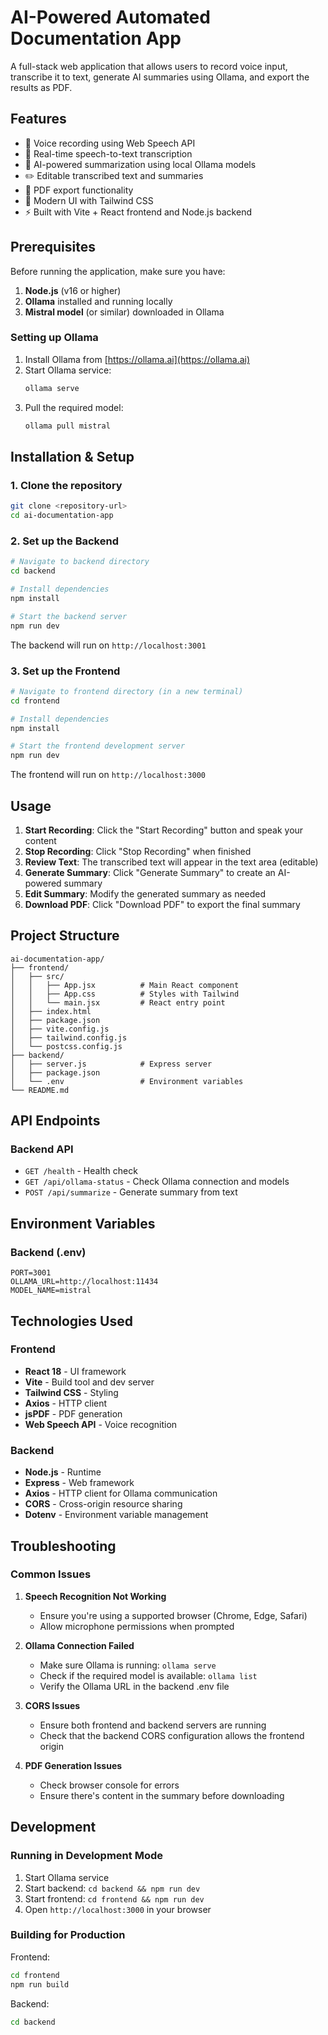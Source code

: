 # AI-Powered Automated Documentation App

A full-stack web application that allows users to record voice input, transcribe it to text, generate AI summaries using Ollama, and export the results as PDF.

## Features

- 🎤 Voice recording using Web Speech API
- 📝 Real-time speech-to-text transcription
- 🤖 AI-powered summarization using local Ollama models
- ✏️ Editable transcribed text and summaries
- 📄 PDF export functionality
- 🎨 Modern UI with Tailwind CSS
- ⚡ Built with Vite + React frontend and Node.js backend

## Prerequisites

Before running the application, make sure you have:

1. **Node.js** (v16 or higher)
2. **Ollama** installed and running locally
3. **Mistral model** (or similar) downloaded in Ollama

### Setting up Ollama

1. Install Ollama from [https://ollama.ai](https://ollama.ai)
2. Start Ollama service:
   ```bash
   ollama serve
   ```
3. Pull the required model:
   ```bash
   ollama pull mistral
   ```

## Installation & Setup

### 1. Clone the repository
```bash
git clone <repository-url>
cd ai-documentation-app
```

### 2. Set up the Backend
```bash
# Navigate to backend directory
cd backend

# Install dependencies
npm install

# Start the backend server
npm run dev
```

The backend will run on `http://localhost:3001`

### 3. Set up the Frontend
```bash
# Navigate to frontend directory (in a new terminal)
cd frontend

# Install dependencies
npm install

# Start the frontend development server
npm run dev
```

The frontend will run on `http://localhost:3000`

## Usage

1. **Start Recording**: Click the "Start Recording" button and speak your content
2. **Stop Recording**: Click "Stop Recording" when finished
3. **Review Text**: The transcribed text will appear in the text area (editable)
4. **Generate Summary**: Click "Generate Summary" to create an AI-powered summary
5. **Edit Summary**: Modify the generated summary as needed
6. **Download PDF**: Click "Download PDF" to export the final summary

## Project Structure

```
ai-documentation-app/
├── frontend/
│   ├── src/
│   │   ├── App.jsx          # Main React component
│   │   ├── App.css          # Styles with Tailwind
│   │   └── main.jsx         # React entry point
│   ├── index.html
│   ├── package.json
│   ├── vite.config.js
│   ├── tailwind.config.js
│   └── postcss.config.js
├── backend/
│   ├── server.js            # Express server
│   ├── package.json
│   └── .env                 # Environment variables
└── README.md
```

## API Endpoints

### Backend API

- `GET /health` - Health check
- `GET /api/ollama-status` - Check Ollama connection and models
- `POST /api/summarize` - Generate summary from text

## Environment Variables

### Backend (.env)
```
PORT=3001
OLLAMA_URL=http://localhost:11434
MODEL_NAME=mistral
```

## Technologies Used

### Frontend
- **React 18** - UI framework
- **Vite** - Build tool and dev server
- **Tailwind CSS** - Styling
- **Axios** - HTTP client
- **jsPDF** - PDF generation
- **Web Speech API** - Voice recognition

### Backend
- **Node.js** - Runtime
- **Express** - Web framework
- **Axios** - HTTP client for Ollama communication
- **CORS** - Cross-origin resource sharing
- **Dotenv** - Environment variable management

## Troubleshooting

### Common Issues

1. **Speech Recognition Not Working**
   - Ensure you're using a supported browser (Chrome, Edge, Safari)
   - Allow microphone permissions when prompted

2. **Ollama Connection Failed**
   - Make sure Ollama is running: `ollama serve`
   - Check if the required model is available: `ollama list`
   - Verify the Ollama URL in the backend .env file

3. **CORS Issues**
   - Ensure both frontend and backend servers are running
   - Check that the backend CORS configuration allows the frontend origin

4. **PDF Generation Issues**
   - Check browser console for errors
   - Ensure there's content in the summary before downloading

## Development

### Running in Development Mode

1. Start Ollama service
2. Start backend: `cd backend && npm run dev`
3. Start frontend: `cd frontend && npm run dev`
4. Open `http://localhost:3000` in your browser

### Building for Production

Frontend:
```bash
cd frontend
npm run build
```

Backend:
```bash
cd backend